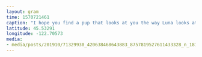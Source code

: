 ```yaml
---
layout: gram
time: 1570721461
caption: "I hope you find a pup that looks at you the way Luna looks at me when she REALLY wants me to throw the ball. 🐶🎾"
latitude: 45.53291
longitude: -122.70573
media:
- media/posts/201910/71329930_420638468643883_8757819527611433328_n_18105857731019196.jpg
---
```

